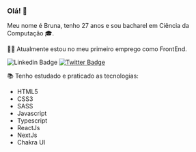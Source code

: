 ### Olá! 👋

Meu nome é Bruna, tenho 27 anos e sou bacharel em Ciência da Computação 🎓.

👩‍💻 Atualmente estou no meu primeiro emprego como FrontEnd.


![Linkedin Badge](https://img.shields.io/badge/-Linkedin-blue?style=flat-square&logo=Linkedin&logoColor=white&link=https://www.linkedin.com/in/bruna-barros-8180a4213/)
[![Twitter Badge](https://img.shields.io/badge/-@brunamnbarros-1ca0f1?style=flat-square&labelColor=1ca0f1&logo=twitter&logoColor=white&link=https://twitter.com/brunamnbarros
)](https://twitter.com/brunamnbarros)
<!--
**brunanunesbarros/brunanunesbarros** is a ✨ _special_ ✨ repository because its `README.md` (this file) appears on your GitHub profile. -->

📚 Tenho estudado e praticado as tecnologias:
- HTML5
- CSS3
- SASS
- Javascript
- Typescript
- ReactJs
- NextJs
- Chakra UI
